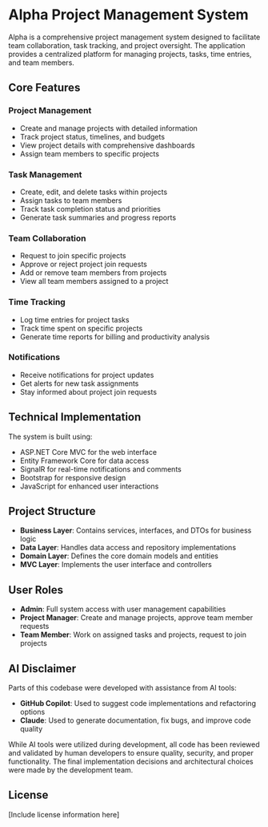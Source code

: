 # Alpha Project Management System

Alpha is a comprehensive project management system designed to facilitate team collaboration, task tracking, and project oversight. The application provides a centralized platform for managing projects, tasks, time entries, and team members.

## Core Features

### Project Management
- Create and manage projects with detailed information
- Track project status, timelines, and budgets
- View project details with comprehensive dashboards
- Assign team members to specific projects

### Task Management
- Create, edit, and delete tasks within projects
- Assign tasks to team members
- Track task completion status and priorities
- Generate task summaries and progress reports

### Team Collaboration
- Request to join specific projects
- Approve or reject project join requests
- Add or remove team members from projects
- View all team members assigned to a project

### Time Tracking
- Log time entries for project tasks
- Track time spent on specific projects
- Generate time reports for billing and productivity analysis

### Notifications
- Receive notifications for project updates
- Get alerts for new task assignments
- Stay informed about project join requests

## Technical Implementation

The system is built using:
- ASP.NET Core MVC for the web interface
- Entity Framework Core for data access
- SignalR for real-time notifications and comments
- Bootstrap for responsive design
- JavaScript for enhanced user interactions

## Project Structure

- **Business Layer**: Contains services, interfaces, and DTOs for business logic
- **Data Layer**: Handles data access and repository implementations
- **Domain Layer**: Defines the core domain models and entities
- **MVC Layer**: Implements the user interface and controllers

## User Roles

- **Admin**: Full system access with user management capabilities
- **Project Manager**: Create and manage projects, approve team member requests
- **Team Member**: Work on assigned tasks and projects, request to join projects

## AI Disclaimer

Parts of this codebase were developed with assistance from AI tools:

- **GitHub Copilot**: Used to suggest code implementations and refactoring options
- **Claude**: Used to generate documentation, fix bugs, and improve code quality

While AI tools were utilized during development, all code has been reviewed and validated by human developers to ensure quality, security, and proper functionality. The final implementation decisions and architectural choices were made by the development team.

## License

[Include license information here]
